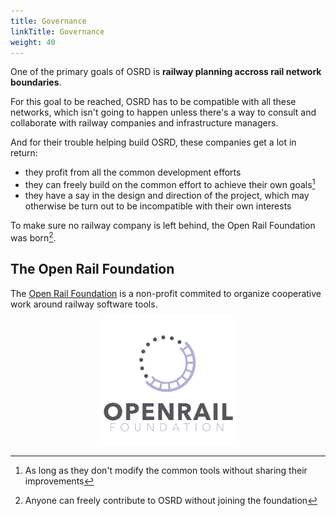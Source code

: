 ```yaml
---
title: Governance
linkTitle: Governance
weight: 40
---
```


One of the primary goals of OSRD is **railway planning accross rail network boundaries**.

For this goal to be reached, OSRD has to be compatible with all these networks, which isn't going to happen unless there's a way to consult and collaborate with railway companies and infrastructure managers.

And for their trouble helping build OSRD, these companies get a lot in return:
 - they profit from all the common development efforts
 - they can freely build on the common effort to achieve their own goals[^license]
 - they have a say in the design and direction of the project, which may otherwise be turn out to be incompatible with their own interests

[^license]: As long as they don't modify the common tools without sharing their improvements

To make sure no railway company is left behind, the Open Rail Foundation was born[^contrib].

[^contrib]: Anyone can freely contribute to OSRD without joining the foundation

## The Open Rail Foundation

The [Open Rail Foundation](https://openrailfoundation.gitlab.io/) is a non-profit commited to organize cooperative work around railway software tools. 

<a href="https://openrailfoundation.gitlab.io/"><img class="marginauto" src="openrail_foundation_vector.png" alt="OpenRail Foundation"></a>

<style>
.marginauto {
	margin: 10px auto 20px;
	display: block;
	width:220px;
	height:200px;
}
.marginauto:hover {
	filter: brightness(80%);
	transition: all 0.5s;
}
</style>
